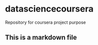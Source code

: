 datasciencecoursera
===================

Repository for coursera project purpose
## This is a markdown file
